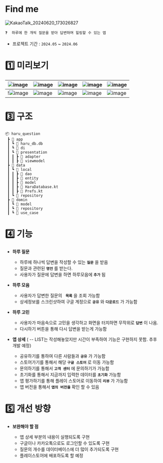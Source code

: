 # Find me 

![KakaoTalk_20240620_173026827](https://github.com/yena101/myblog/assets/130446733/81227c85-cbfb-400a-97e0-4ff776b29172)

```
❓  하루에 한 개씩 질문을 받아 답변하며 힐링할 수 있는 앱
```
- 프로젝트 기간 : `2024.05` ~ `2024.06`


# :one: 미리보기

| ![image](https://github.com/yena101/myblog/assets/130446733/5b4eaed5-3537-4f9a-8747-9446e3341610) |![image](https://github.com/yena101/myblog/assets/130446733/b94c0e33-96d7-4d4f-a171-4bb7b4fef59e) | ![image](https://github.com/yena101/myblog/assets/130446733/2c654275-8ae2-4c3b-b3e6-dc83cec56842) |![image](https://github.com/yena101/myblog/assets/130446733/7122bcfd-250a-4488-9196-018827921954) | ![image](https://github.com/yena101/myblog/assets/130446733/97747c85-89ac-4d59-9dad-af3e6a9e137f) 
|-|-|-|-|-|
| !![image](https://github.com/yena101/myblog/assets/130446733/7063076b-a6d9-473b-940b-3b5a9db258ec) | ![image](https://github.com/yena101/myblog/assets/130446733/9ede85dd-bab3-4fad-8644-f5278b817c50) | ![image](https://github.com/yena101/myblog/assets/130446733/9f7603d7-7bc5-49fb-9c54-8ce13b321782) | ![image](https://github.com/yena101/myblog/assets/130446733/40fa8be5-1f81-4e1a-a749-0381aad776d7) | ![image](https://github.com/yena101/myblog/assets/130446733/a69bc940-f963-428c-8c96-fa7f32ed5027) | ![image](https://github.com/yena101/myblog/assets/130446733/c0474818-5489-4c00-9bc6-30ed3bcf0084) | ![image](https://github.com/yena101/myblog/assets/130446733/5f4d5d42-d85b-4a23-b137-93c45fac0049) | ![image](https://github.com/yena101/myblog/assets/130446733/f12fe057-b3a7-41dc-a4ea-03bb92778b9a) | ![image](https://github.com/yena101/myblog/assets/130446733/e36f5656-5a3c-4a34-a1b7-30482bbb86c2) | ![image](https://github.com/yena101/myblog/assets/130446733/cbb215b2-b223-44b1-8490-548f44fea290) | ![image](https://github.com/yena101/myblog/assets/130446733/8f6d15bb-eadf-4afa-887d-b2e63b17e88b) | ![image](https://github.com/yena101/myblog/assets/130446733/90ea556f-23e2-482a-a799-eebfb3ebbbf9) | ![image](https://github.com/yena101/myblog/assets/130446733/a981cf2b-9f6b-4836-8f0f-7338116da3c4) | ![image](https://github.com/yena101/myblog/assets/130446733/15478df6-3651-453d-8dbf-842e1bb396b6) |






















# :three: 구조
```
📦 haru_question
 ┣ 📂 app
 ┃ ┗ 📜 haru_db.db
 ┃ ┗ 📂 di
 ┃ ┗ 📂 presentation
 ┃ ┃ ┣ 📂 adapter
 ┃ ┃ ┣ 📂 viewmodel
 ┣ 📂 data
 ┃ ┗ 📂 local
 ┃ ┃ ┣ 📂 dao
 ┃ ┃ ┣ 📂 entity
 ┃ ┃ ┣ 📂 model
 ┃ ┃ ┣ 📜 HaruDatabase.kt
 ┃ ┃ ┣ 📜 Prefs.kt
 ┃ ┗ 📂 repository
 ┣ 📂 domin
 ┃ ┗ 📂 model
 ┃ ┗ 📂 repository
 ┃ ┗ 📂 use_case
```
# :four: 기능
- **하루 질문**
    - 하루에 하나씩 답변을 작성할 수 있는 **```질문```** 을 받음
    - 질문과 관련된 **```명언```** 를 받는다.
    - 사용자가 질문에 답변을 하면 하루모음에 **```추가```** 됨
      
- **하루 모음**
    - 사용자가 답변한 질문의 **``` 목록```** 을 조회 가능함
    - 상세정보를 스크린샷하여 구글 계정으로 **```공유```** 와 **```다운로드```** 가 가능함
      
- **하루 고민**
    - 사용자가 마음속으로 고민을 생각하고 화면을 터치하면 무작위로 **```답변```** 이 나옴.
    - 다시하기 버튼을 통해 다시 답변을 받는게 가능함
      
- **앱 상세** ( -- LIST는 작성해놓았지만 시간이 부족하여 기능은 구현하지 못함. 추후 개발 예정)
   
    - 공유하기를 통하여 다른 사람들과 **```공유```** 가 가능함
    - 스토어가기를 통해서 해당 **```구글 스토어```** 로 이동 가능함
    - 문의하기를 통해서 **```고객 센터```** 에 문의하기가 가능함
    - 초기화를 통해서 지금까지 입력한 데이터를 **```초기화```** 가능함
    - 앱 평가하기를 통해 플레이 스토어로 이동하여 **```리뷰```** 가 가능함
    - 앱 버전을 통해서  **```앱의 버전을```** 확인 할 수 있음
      
    
# :five:  개선 방향
- **보완해야 할 점**
 
    - 앱 상세 부분의 내용이 실행되도록 구현
    - 구글이나 카카오톡으로도 로그인할 수 있도록 구현
    - 질문의 개수를 데이터베이스에 더 많이 추가되도록 구현
    - 플레이스토어에 배포하도록 할 예정
 
